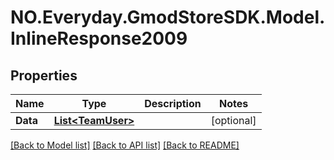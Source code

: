 # NO.Everyday.GmodStoreSDK.Model.InlineResponse2009
## Properties

Name | Type | Description | Notes
------------ | ------------- | ------------- | -------------
**Data** | [**List&lt;TeamUser&gt;**](TeamUser.md) |  | [optional] 

[[Back to Model list]](../README.md#documentation-for-models) [[Back to API list]](../README.md#documentation-for-api-endpoints) [[Back to README]](../README.md)

